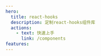```yaml
---
hero:
  title: react-hooks
  description: 定制react-hooks组件库
  actions:
    - text: 快速上手
      link: /components
features:
---
```


<!-- 其他 Markdown 内容 -->
